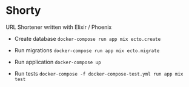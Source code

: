 # Shorty

URL Shortener written with Elixir / Phoenix

  * Create database `docker-compose run app mix ecto.create`
  * Run migrations `docker-compose run app mix ecto.migrate`
  * Run application `docker-compose up`

  * Run tests `docker-compose -f docker-compose-test.yml run app mix test`